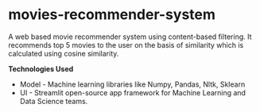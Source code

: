 # movies-recommender-system

A web based movie recommender system using content-based filtering. It recommends top 5 movies to the user on the basis of similarity which is calculated using cosine similarity.

**Technologies Used**
* Model - Machine learning libraries like Numpy, Pandas, Nltk, Sklearn
* UI - Streamlit open-source app framework for Machine Learning and Data Science teams.
